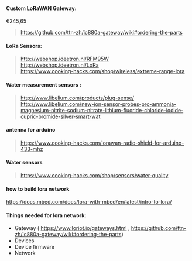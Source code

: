 #### Custom LoRaWAN Gateway:
€245,65
> https://github.com/ttn-zh/ic880a-gateway/wiki#ordering-the-parts


#### LoRa Sensors:
> http://webshop.ideetron.nl/RFM95W  
> http://webshop.ideetron.nl/LoRa  
> https://www.cooking-hacks.com/shop/wireless/extreme-range-lora

#### Water measurement sensors : 
> http://www.libelium.com/products/plug-sense/
> http://www.libelium.com/new-ion-sensor-probes-pro-ammonia-magnesium-nitrite-sodium-nitrate-lithium-fluoride-chloride-iodide-cupric-bromide-silver-smart-wat

#### antenna for arduino
> https://www.cooking-hacks.com/lorawan-radio-shield-for-arduino-433-mhz

#### Water sensors
> https://www.cooking-hacks.com/shop/sensors/water-quality

#### how to build lora network
https://docs.mbed.com/docs/lora-with-mbed/en/latest/intro-to-lora/

#### Things needed for lora network:
- Gateway ( https://www.loriot.io/gateways.html ,  https://github.com/ttn-zh/ic880a-gateway/wiki#ordering-the-parts)
- Devices
- Device firmware
- Network


















